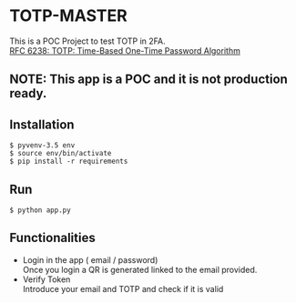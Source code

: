 TOTP-MASTER
============

This is a POC Project to test TOTP in 2FA.  
[RFC 6238: TOTP: Time-Based One-Time Password Algorithm](https://tools.ietf.org/html/rfc6238)

## NOTE: This app is a POC and it is not production ready.

Installation 
------------
    $ pyvenv-3.5 env
    $ source env/bin/activate
    $ pip install -r requirements

Run 
------------
    $ python app.py


Functionalities
------------
* Login in the app ( email / password)  
   Once you login a QR is generated linked to the email provided. 
* Verify Token  
    Introduce your email and TOTP and check if it is valid


    